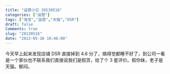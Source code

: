 ```yaml
---
title: "运营小记 20130516"
categories: ["运营"]
tags: ["淘宝","运营","天猫","DSR"]
draft: false
Comments: true
slug: "20130516"
date: "2013-05-16 10:46:00"
---
```


今天早上起来发现店铺 DSR 直接掉到 4.6 分了，搞得觉都睡不好了，到公司一看是一个家伙也不联系我们直接说我们是假货，给了个 3 星评价。假你妹，老子是天猫。郁闷。

